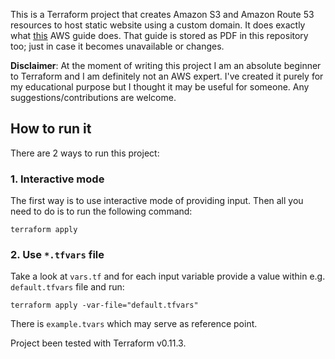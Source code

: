 This is a Terraform project that creates Amazon S3 and Amazon Route 53 resources to host static website using a custom domain. It does exactly what [this](https://docs.aws.amazon.com/AmazonS3/latest/dev/website-hosting-custom-domain-walkthrough.html) AWS guide does. That guide is stored as PDF in this repository too; just in case it becomes unavailable or changes.

**Disclaimer**: At the moment of writing this project I am an absolute beginner to Terraform and I am definitely not an AWS expert. I've created it purely for my educational purpose but I thought it may be useful for someone. Any suggestions/contributions are welcome.

## How to run it

There are 2 ways to run this project:

### 1. Interactive mode

The first way is to use interactive mode of providing input. Then all you need to do is to run the following command:

```
terraform apply
```

### 2. Use `*.tfvars` file

Take a look at `vars.tf` and for each input variable provide a value within e.g. `default.tfvars` file and run:

```
terraform apply -var-file="default.tfvars"
```

There is `example.tvars` which may serve as reference point.

Project been tested with Terraform v0.11.3.
